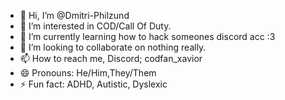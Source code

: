 - 👋 Hi, I’m @Dmitri-Philzund
- 👀 I’m interested in COD/Call Of Duty.
- 🌱 I’m currently learning how to hack someones discord acc :3
- 💞️ I’m looking to collaborate on nothing really.
- 📫 How to reach me, Discord; codfan_xavior
- 😄 Pronouns: He/Him,They/Them
- ⚡ Fun fact: ADHD, Autistic, Dyslexic

<!---
Dmitri-Philzund/Dmitri-Philzund is a ✨ special ✨ repository because its `README.md` (this file) appears on your GitHub profile.
You can click the Preview link to take a look at your changes.
--->
